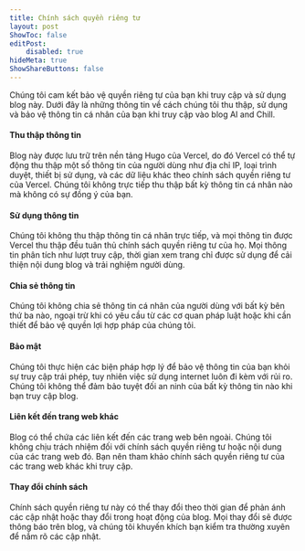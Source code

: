 ```yaml
---
title: Chính sách quyền riêng tư
layout: post
ShowToc: false
editPost:
    disabled: true
hideMeta: true
ShowShareButtons: false
---
```


Chúng tôi cam kết bảo vệ quyền riêng tư của bạn khi truy cập và sử dụng blog này. Dưới đây là những thông tin về cách chúng tôi thu thập, sử dụng và bảo vệ thông tin cá nhân của bạn khi truy cập vào blog AI and Chill.

#### **Thu thập thông tin**

Blog này được lưu trữ trên nền tảng Hugo của Vercel, do đó Vercel có thể tự động thu thập một số thông tin của người dùng như địa chỉ IP, loại trình duyệt, thiết bị sử dụng, và các dữ liệu khác theo chính sách quyền riêng tư của Vercel. Chúng tôi không trực tiếp thu thập bất kỳ thông tin cá nhân nào mà không có sự đồng ý của bạn.

#### **Sử dụng thông tin**

Chúng tôi không thu thập thông tin cá nhân trực tiếp, và mọi thông tin được Vercel thu thập đều tuân thủ chính sách quyền riêng tư của họ. Mọi thông tin phân tích như lượt truy cập, thời gian xem trang chỉ được sử dụng để cải thiện nội dung blog và trải nghiệm người dùng.

#### **Chia sẻ thông tin**

Chúng tôi không chia sẻ thông tin cá nhân của người dùng với bất kỳ bên thứ ba nào, ngoại trừ khi có yêu cầu từ các cơ quan pháp luật hoặc khi cần thiết để bảo vệ quyền lợi hợp pháp của chúng tôi.

#### **Bảo mật**

Chúng tôi thực hiện các biện pháp hợp lý để bảo vệ thông tin của bạn khỏi sự truy cập trái phép, tuy nhiên việc sử dụng internet luôn đi kèm với rủi ro. Chúng tôi không thể đảm bảo tuyệt đối an ninh của bất kỳ thông tin nào khi bạn truy cập blog.

#### **Liên kết đến trang web khác**

Blog có thể chứa các liên kết đến các trang web bên ngoài. Chúng tôi không chịu trách nhiệm đối với chính sách quyền riêng tư hoặc nội dung của các trang web đó. Bạn nên tham khảo chính sách quyền riêng tư của các trang web khác khi truy cập.

#### **Thay đổi chính sách**

Chính sách quyền riêng tư này có thể thay đổi theo thời gian để phản ánh các cập nhật hoặc thay đổi trong hoạt động của blog. Mọi thay đổi sẽ được thông báo trên blog, và chúng tôi khuyến khích bạn kiểm tra thường xuyên để nắm rõ các cập nhật.
